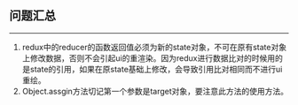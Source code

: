## 问题汇总
-------
1. redux中的reducer的函数返回值必须为新的state对象，不可在原有state对象上修改数据，否则不会引起ui的重渲染。因为redux进行数据比对的时候用的是state的引用，如果在原state基础上修改，会导致引用比对相同而不进行ui重绘。
2. Object.assgin方法切记第一个参数是target对象，要注意此方法的使用方法。